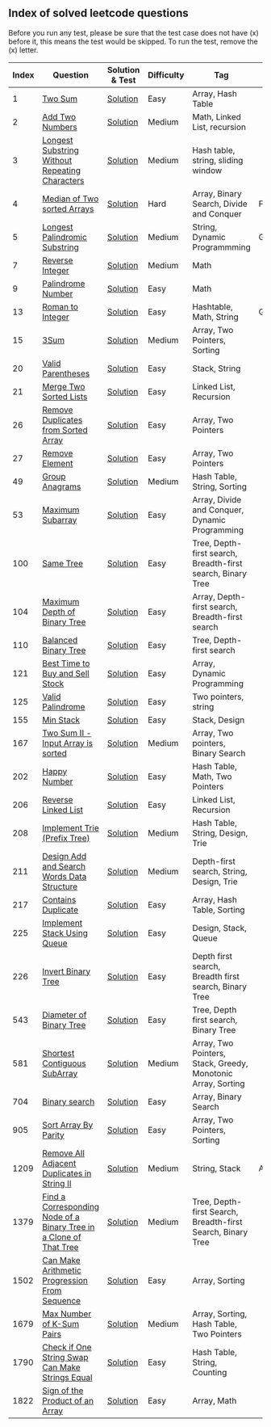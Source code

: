 ## Index of solved leetcode questions

Before you run any test, please be sure that the test case does not have (x) before it, this means the test would be skipped. To run the test, remove the (x) letter.

| Index | Question | Solution & Test | Difficulty | Tag |   |
| ----- | -------- | --------------- | ---------- | --- | - |
| 1 | [Two Sum](https://leetcode.com/problems/two-sum/) | [Solution](https://github.com/blossom-babs/Data-structures-and-algorithm/blob/main/leetcode/easy/twoSum.test.js) | Easy | Array, Hash Table|
| 2 | [Add Two Numbers](https://leetcode.com/problems/add-two-numbers/) | [Solution](https://github.com/blossom-babs/Data-structures-and-algorithm/blob/main/leetcode/medium/addTwoNumbers.test.js) | Medium | Math, Linked List, recursion |
| 3 | [ Longest Substring Without Repeating Characters](https://leetcode.com/problems/longest-substring-without-repeating-characters/) | [Solution](https://github.com/blossom-babs/Data-structures-and-algorithm/blob/main/leetcode/medium/longestSubstring.test.js) | Medium | Hash table, string, sliding window |
| 4 | [ Median of Two sorted Arrays](https://leetcode.com/problems/median-of-two-sorted-arrays/) | [Solution](https://github.com/blossom-babs/Data-structures-and-algorithm/blob/main/leetcode/hard/medianOfSortedArr.test.js) | Hard | Array, Binary Search, Divide and Conquer | Facebook |
| 5 | [ Longest Palindromic Substring](https://leetcode.com/problems/longest-palindromic-substring/) | [Solution](https://github.com/blossom-babs/Data-structures-and-algorithm/blob/main/leetcode/medium/longestPalindrome.test.js) | Medium | String, Dynamic Programmming | Google |
| 7 | [Reverse Integer](https://leetcode.com/problems/reverse-integer/) | [Solution](https://github.com/blossom-babs/Data-structures-and-algorithm/blob/main/leetcode/medium/longestPalindrome.test.js) | Medium | Math |
| 9 | [Palindrome Number](https://leetcode.com/problems/palindrome-number) | [Solution](https://github.com/blossom-babs/Data-structures-and-algorithm/blob/main/leetcode/easy/palindromeNum.test.js) | Easy | Math |
| 13 | [Roman to Integer](https://leetcode.com/problems/roman-to-integer/) | [Solution](https://github.com/blossom-babs/Data-structures-and-algorithm/blob/main/leetcode/easy/romanToInt.test.js) | Easy | Hashtable, Math, String | Google |
| 15 | [3Sum](https://leetcode.com/problems/3sum/) | [Solution](https://github.com/blossom-babs/Data-structures-and-algorithm/blob/main/leetcode/medium/3Sum.test.js) | Medium | Array, Two Pointers, Sorting |
| 20 | [Valid Parentheses](https://leetcode.com/problems/valid-parentheses/) | [Solution](https://github.com/blossom-babs/Data-structures-and-algorithm/blob/main/leetcode/easy/isValid.test.js) | Easy | Stack, String |
| 21 | [Merge Two Sorted Lists](https://leetcode.com/problems/merge-two-sorted-lists/) | [Solution](https://github.com/blossom-babs/Data-structures-and-algorithm/blob/main/leetcode/easy/mergeLinkedList.test.js) | Easy | Linked List, Recursion |
| 26 | [Remove Duplicates from Sorted Array](https://leetcode.com/problems/remove-duplicates-from-sorted-array/) | [Solution](https://github.com/blossom-babs/Data-structures-and-algorithm/blob/main/leetcode/easy/removeDupsFromSortedArr.test.js) | Easy | Array, Two Pointers |
| 27 | [Remove Element](https://leetcode.com/problems/remove-element/) | [Solution](https://github.com/blossom-babs/Data-structures-and-algorithm/blob/main/leetcode/easy/removeElement.test.js) | Easy | Array, Two Pointers |
| 49 | [Group Anagrams](https://leetcode.com/problems/group-anagrams/) | [Solution](https://github.com/blossom-babs/Data-structures-and-algorithm/blob/main/leetcode/easy/group-anagrams.test.js) | Medium | Hash Table, String, Sorting |
| 53 | [Maximum Subarray](https://leetcode.com/problems/maximum-subarray/) | [Solution](https://github.com/blossom-babs/Data-structures-and-algorithm/blob/main/leetcode/easy/max-subarray.test.js) | Easy | Array, Divide and Conquer, Dynamic Programming |
| 100 | [Same Tree](https://leetcode.com/problems/same-tree/) | [Solution](https://github.com/blossom-babs/Data-structures-and-algorithm/blob/main/leetcode/easy/sameTree.test.js) | Easy | Tree, Depth-first search, Breadth-first search, Binary Tree |
| 104 | [Maximum Depth of Binary Tree](https://leetcode.com/problems/maximum-depth-of-binary-tree/) | [Solution](https://github.com/blossom-babs/Data-structures-and-algorithm/blob/main/leetcode/easy/maximumDepthBST.test.js) | Easy | Array, Depth-first search, Breadth-first search |
| 110 | [Balanced Binary Tree](https://leetcode.com/problems/balanced-binary-tree/) | [Solution](https://github.com/blossom-babs/Data-structures-and-algorithm/blob/main/leetcode/easy/balancedBinaryTree.test.js) | Easy | Tree, Depth-first search |
| 121 | [Best Time to Buy and Sell Stock](https://leetcode.com/problems/best-time-to-buy-and-sell-stock/) | [Solution](https://github.com/blossom-babs/Data-structures-and-algorithm/blob/main/leetcode/easy/bestTimeToBuyAndSellStock.test.js) | Easy | Array, Dynamic Programming |
| 125 | [Valid Palindrome](https://leetcode.com/problems/valid-palindrome/) | [Solution](https://github.com/blossom-babs/Data-structures-and-algorithm/blob/main/leetcode/easy/isPalindrome.test.js) | Easy | Two pointers, string |
| 155 | [Min Stack](https://leetcode.com/problems/min-stack/) | [Solution](https://github.com/blossom-babs/Data-structures-and-algorithm/blob/main/leetcode/easy/minStack.test.js) | Easy | Stack, Design |
| 167 | [Two Sum II - Input Array is sorted](https://leetcode.com/problems/two-sum-ii-input-array-is-sorted/) | [Solution](https://github.com/blossom-babs/Data-structures-and-algorithm/blob/main/leetcode/medium/twoSum-ii.test.js) | Medium | Array, Two pointers, Binary Search |
| 202 | [Happy Number](https://leetcode.com/problems/happy-number/) | [Solution](https://github.com/blossom-babs/Data-structures-and-algorithm/blob/main/leetcode/easy/happyNum.test.js) | Easy | Hash Table, Math, Two Pointers |
| 206 | [Reverse Linked List](https://leetcode.com/problems/reverse-linked-list/) | [Solution](https://github.com/blossom-babs/Data-structures-and-algorithm/blob/main/leetcode/easy/reverseLinkedList.test.js) | Easy | Linked List, Recursion |
| 208 | [Implement Trie (Prefix Tree)](https://leetcode.com/problems/implement-trie-prefix-tree/) | [Solution](https://github.com/blossom-babs/Data-structures-and-algorithm/blob/main/leetcode/medium/implementTrie.test.js) | Medium | Hash Table, String, Design, Trie |
| 211 | [Design Add and Search Words Data Structure](https://leetcode.com/problems/design-add-and-search-words-data-structure/) | [Solution](https://github.com/blossom-babs/Data-structures-and-algorithm/blob/main/leetcode/medium/designWordDS.test.js) | Medium | Depth-first search, String, Design, Trie |
| 217 | [Contains Duplicate](https://leetcode.com/problems/contains-duplicate/) | [Solution](https://github.com/blossom-babs/Data-structures-and-algorithm/blob/main/leetcode/easy/contains-duplicates.test.js) | Easy | Array, Hash Table, Sorting |
| 225 | [Implement Stack Using Queue](https://leetcode.com/problems/implement-stack-using-queues/) | [Solution](https://github.com/blossom-babs/Data-structures-and-algorithm/blob/main/leetcode/easy/implementStackUsingQueues.test.js) | Easy | Design, Stack, Queue |
| 226 | [Invert Binary Tree](https://leetcode.com/problems/invert-binary-tree/) | [Solution](https://github.com/blossom-babs/Data-structures-and-algorithm/blob/main/leetcode/easy/invertBST.test.js) | Easy | Depth first search, Breadth first search, Binary Tree |
| 543 | [Diameter of Binary Tree](https://leetcode.com/problems/diameter-of-binary-tree/) | [Solution](https://github.com/blossom-babs/Data-structures-and-algorithm/blob/main/leetcode/easy/diameterBinaryTree.test.js) | Easy | Tree, Depth first search, Binary Tree |
| 581 | [Shortest Contiguous SubArray ](https://leetcode.com/problems/shortest-unsorted-continuous-subarray/) | [Solution](https://github.com/blossom-babs/Data-structures-and-algorithm/blob/main/leetcode/medium/unsortedSubArray.test.js) | Medium | Array, Two Pointers, Stack, Greedy, Monotonic Array, Sorting |
| 704 | [Binary search](https://leetcode.com/problems/binary-search/) | [Solution](https://github.com/blossom-babs/Data-structures-and-algorithm/blob/main/leetcode/easy/binarySearch.test.js) | Easy | Array, Binary Search |
| 905 | [Sort Array By Parity](https://leetcode.com/problems/sort-array-by-parity/) | [Solution](https://github.com/blossom-babs/Data-structures-and-algorithm/blob/main/leetcode/easy/sortArrayByParity.test.js) | Easy | Array, Two Pointers, Sorting |
| 1209 | [Remove All Adjacent Duplicates in String II](https://leetcode.com/problems/remove-all-adjacent-duplicates-in-string-ii/) | [Solution](https://github.com/blossom-babs/Data-structures-and-algorithm/blob/main/leetcode/medium/removeDupsInString.test.js) | Medium | String, Stack| Amazon |
| 1379 | [Find a Corresponding Node of a Binary Tree in a Clone of That Tree](https://leetcode.com/problems/find-a-corresponding-node-of-a-binary-tree-in-a-clone-of-that-tree/) | [Solution](https://github.com/blossom-babs/Data-structures-and-algorithm/blob/main/leetcode/medium/getTargetCopy.test.js) | Medium | Tree, Depth-first Search, Breadth-first Search, Binary Tree |
| 1502 | [Can Make Arithmetic Progression From Sequence](https://leetcode.com/problems/can-make-arithmetic-progression-from-sequence/) | [Solution](https://github.com/blossom-babs/Data-structures-and-algorithm/blob/main/leetcode/easy/arithmetic-progression.test.js) | Easy | Array, Sorting |
| 1679 | [Max Number of K-Sum Pairs](https://leetcode.com/problems/max-number-of-k-sum-pairs/) | [Solution](https://github.com/blossom-babs/Data-structures-and-algorithm/blob/main/leetcode/medium/maxOperations.test.js) | Medium | Array, Sorting, Hash Table, Two Pointers |
| 1790 | [Check if One String Swap Can Make Strings Equal](https://leetcode.com/problems/check-if-one-string-swap-can-make-strings-equal/) | [Solution](https://github.com/blossom-babs/Data-structures-and-algorithm/blob/main/leetcode/easy/string-swap.test.js) | Easy | Hash Table, String, Counting |
| 1822 | [Sign of the Product of an Array](https://leetcode.com/problems/sign-of-the-product-of-an-array/) | [Solution](https://github.com/blossom-babs/Data-structures-and-algorithm/blob/main/leetcode/easy/product-sign.test.js) | Easy | Array, Math |
